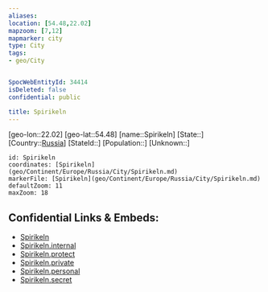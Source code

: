 ```yaml
---
aliases: 
location: [54.48,22.02]
mapzoom: [7,12] 
mapmarker: city 
type: City
tags:
- geo/City


SpocWebEntityId: 34414
isDeleted: false
confidential: public

title: Spirikeln
---
```

[geo-lon::22.02]
[geo-lat::54.48]
[name::Spirikeln]
[State::]
[Country::[Russia](geo/Continent/Europe/Russia.md)]
[StateId::]
[Population::]
[Unknown::]


```leaflet
id: Spirikeln
coordinates: [Spirikeln](geo/Continent/Europe/Russia/City/Spirikeln.md)
markerFile: [Spirikeln](geo/Continent/Europe/Russia/City/Spirikeln.md)
defaultZoom: 11 
maxZoom: 18
```


## Confidential Links & Embeds: 
- [Spirikeln](../../../../../../_public/geo/Continent/Europe/Russia/City/Spirikeln.md) 
- [Spirikeln.internal](../../../../../../_internal/geo/Continent/Europe/Russia/City/Spirikeln.internal.md) 
- [Spirikeln.protect](../../../../../../_protect/geo/Continent/Europe/Russia/City/Spirikeln.protect.md) 
- [Spirikeln.private](../../../../../../_private/geo/Continent/Europe/Russia/City/Spirikeln.private.md) 
- [Spirikeln.personal](../../../../../../_personal/geo/Continent/Europe/Russia/City/Spirikeln.personal.md) 
- [Spirikeln.secret](../../../../../../_secret/geo/Continent/Europe/Russia/City/Spirikeln.secret.md) 
